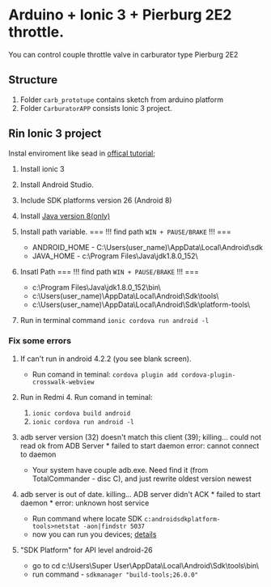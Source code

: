 # Arduino + Ionic 3 + Pierburg 2E2 throttle.

You can control couple throttle valve in carburator type Pierburg 2E2 

## Structure

  1. Folder `carb_prototupe` contains sketch from arduino platform
  2. Folder `CarburatorAPP` consists Ionic 3 project.

## Rin Ionic 3 project
 
 Instal enviroment like sead in [offical tutorial](https://ionicframework.com/docs/intro/deploying/);

  1. Install ionic 3
  2. Install Android Studio.
  3. Include SDK platforms version 26 (Android 8)
  4. Install [Java version 8(only)](http://www.oracle.com/technetwork/java/javase/downloads/jdk8-downloads-2133151.html)
  5. Install path variable. === !!! find path  `WIN + PAUSE/BRAKE` !!! ===
  
      - ANDROID_HOME - C:\Users\(user_name)\AppData\Local\Android\sdk	
      - JAVA_HOME - c:\Program Files\Java\jdk1.8.0_152\	
    
  6. Insatl Path  === !!! find path  `WIN + PAUSE/BRAKE` !!! ===
  
      - c:\Program Files\Java\jdk1.8.0_152\bin\		
      - c:\Users\(user_name)\AppData\Local\Android\Sdk\tools\
      - c:\Users\(user_name)\AppData\Local\Android\Sdk\platform-tools\
    
  7. Run in terminal command `ionic cordova run android -l`


### Fix some errors


1. If can't run in android 4.2.2 (you see blank screen). 

    - Run comand in teminal: `cordova plugin add cordova-plugin-crosswalk-webview`

2. Run in Redmi 4. Run comand in teminal:

    1. `ionic cordova build android`	
    2. `ionic cordova run android -l`

3. adb server version (32) doesn't match this client (39); killing... could not read ok from ADB Server * failed to start daemon
   error: cannot connect to daemon

    - Your system have couple adb.exe. Need find it (from TotalCommander - disc C), and just rewrite oldest version newest

4. adb server is out of date.  killing... ADB server didn't ACK   * failed to start daemon *   error: unknown host service

    - Run command where locate SDK `c:androidsdkplatform-tools>netstat -aon|findstr 5037`
    - now you can run you devices; [details](http://dennylabs.com/adb-server-didnt-ack-failed-to-start-deamon/)

5. "SDK Platform" for API level android-26

    - go to cd c:\Users\Super User\AppData\Local\Android\Sdk\tools\bin\
    - run command - `sdkmanager "build-tools;26.0.0"`

